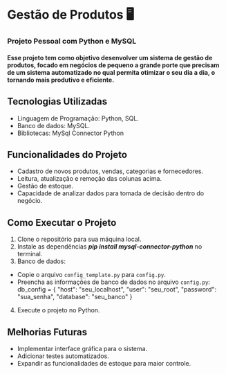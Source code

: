 # Gestão de Produtos 🖥️

### Projeto Pessoal com Python e MySQL
#### Esse projeto tem como objetivo desenvolver um sistema de gestão de produtos, focado em negócios de pequeno a grande porte que precisam de um sistema automatizado no qual permita otimizar o seu dia a dia, o tornando mais produtivo e eficiente.

## Tecnologias Utilizadas

- Linguagem de Programação: Python, SQL.
-	Banco de dados: MySQL.
-	Bibliotecas: MySql Connector Python

## Funcionalidades do Projeto
- Cadastro de novos produtos, vendas, categorias e fornecedores.
- Leitura, atualização e remoção das colunas acima.
- Gestão de estoque.
- Capacidade de analizar dados para tomada de decisão dentro do negócio.
  
## Como Executar o Projeto
1. Clone o repositório para sua máquina local.
2. Instale as dependências _**pip install mysql-connector-python**_ no terminal.
3. Banco de dados:
  - Copie o arquivo `config_template.py` para `config.py`.
  - Preencha as informações de banco de dados no arquivo `config.py`:
      db_config = {
        "host": "seu_localhost",
        "user": "seu_root",
        "password": "sua_senha",
        "database": "seu_banco"
      }

4. Execute o projeto no Python.

## Melhorias Futuras
- Implementar interface gráfica para o sistema.
- Adicionar testes automatizados.
- Expandir as funcionalidades de estoque para maior controle.